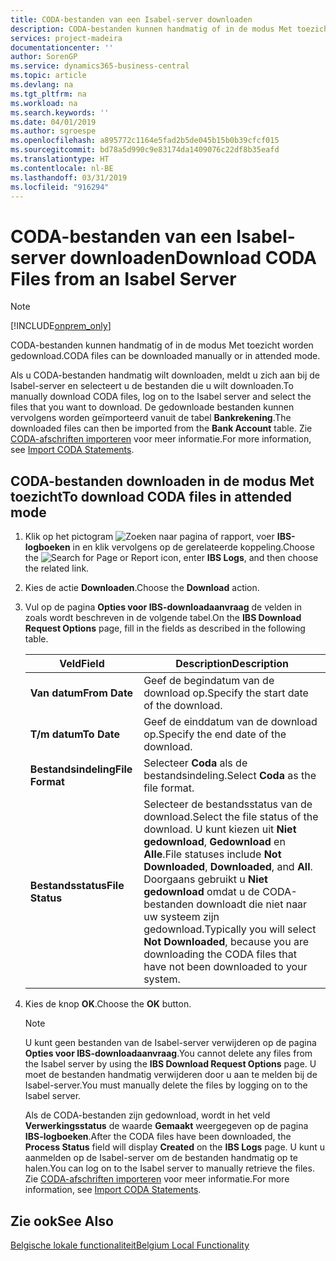 ```yaml
---
title: CODA-bestanden van een Isabel-server downloaden
description: CODA-bestanden kunnen handmatig of in de modus Met toezicht worden gedownload.
services: project-madeira
documentationcenter: ''
author: SorenGP
ms.service: dynamics365-business-central
ms.topic: article
ms.devlang: na
ms.tgt_pltfrm: na
ms.workload: na
ms.search.keywords: ''
ms.date: 04/01/2019
ms.author: sgroespe
ms.openlocfilehash: a895772c1164e5fad2b5de045b15b0b39cfcf015
ms.sourcegitcommit: bd78a5d990c9e83174da1409076c22df8b35eafd
ms.translationtype: HT
ms.contentlocale: nl-BE
ms.lasthandoff: 03/31/2019
ms.locfileid: "916294"
---
```

# <a name="download-coda-files-from-an-isabel-server"></a><span data-ttu-id="0b64c-103">CODA-bestanden van een Isabel-server downloaden</span><span class="sxs-lookup"><span data-stu-id="0b64c-103">Download CODA Files from an Isabel Server</span></span>
> [!Note]
> [!INCLUDE[onprem_only](../../includes/onprem_only_md.md)]

<span data-ttu-id="0b64c-104">CODA-bestanden kunnen handmatig of in de modus Met toezicht worden gedownload.</span><span class="sxs-lookup"><span data-stu-id="0b64c-104">CODA files can be downloaded manually or in attended mode.</span></span>  

<span data-ttu-id="0b64c-105">Als u CODA-bestanden handmatig wilt downloaden, meldt u zich aan bij de Isabel-server en selecteert u de bestanden die u wilt downloaden.</span><span class="sxs-lookup"><span data-stu-id="0b64c-105">To manually download CODA files, log  on to the Isabel server and select the files that you want to download.</span></span> <span data-ttu-id="0b64c-106">De gedownloade bestanden kunnen vervolgens worden geïmporteerd vanuit de tabel **Bankrekening**.</span><span class="sxs-lookup"><span data-stu-id="0b64c-106">The downloaded files can then be imported from the **Bank Account** table.</span></span> <span data-ttu-id="0b64c-107">Zie [CODA-afschriften importeren](how-to-import-coda-statements.md) voor meer informatie.</span><span class="sxs-lookup"><span data-stu-id="0b64c-107">For more information, see [Import CODA Statements](how-to-import-coda-statements.md).</span></span>  

## <a name="to-download-coda-files-in-attended-mode"></a><span data-ttu-id="0b64c-108">CODA-bestanden downloaden in de modus Met toezicht</span><span class="sxs-lookup"><span data-stu-id="0b64c-108">To download CODA files in attended mode</span></span>  

1.  <span data-ttu-id="0b64c-109">Klik op het pictogram ![Zoeken naar pagina of rapport](../../media/ui-search/search_small.png "pictogram Zoeken naar pagina of rapport"), voer **IBS-logboeken** in en klik vervolgens op de gerelateerde koppeling.</span><span class="sxs-lookup"><span data-stu-id="0b64c-109">Choose the ![Search for Page or Report](../../media/ui-search/search_small.png "Search for Page or Report icon") icon, enter **IBS Logs**, and then choose the related link.</span></span>  
2.  <span data-ttu-id="0b64c-110">Kies de actie **Downloaden**.</span><span class="sxs-lookup"><span data-stu-id="0b64c-110">Choose the **Download** action.</span></span>  
3.  <span data-ttu-id="0b64c-111">Vul op de pagina **Opties voor IBS-downloadaanvraag** de velden in zoals wordt beschreven in de volgende tabel.</span><span class="sxs-lookup"><span data-stu-id="0b64c-111">On the **IBS Download Request Options** page, fill in the fields as described in the following table.</span></span>  

    |<span data-ttu-id="0b64c-112">Veld</span><span class="sxs-lookup"><span data-stu-id="0b64c-112">Field</span></span>|<span data-ttu-id="0b64c-113">Description</span><span class="sxs-lookup"><span data-stu-id="0b64c-113">Description</span></span>|  
    |---------------------------------|---------------------------------------|  
    |<span data-ttu-id="0b64c-114">**Van datum**</span><span class="sxs-lookup"><span data-stu-id="0b64c-114">**From Date**</span></span>|<span data-ttu-id="0b64c-115">Geef de begindatum van de download op.</span><span class="sxs-lookup"><span data-stu-id="0b64c-115">Specify the start date of the download.</span></span>|  
    |<span data-ttu-id="0b64c-116">**T/m datum**</span><span class="sxs-lookup"><span data-stu-id="0b64c-116">**To Date**</span></span>|<span data-ttu-id="0b64c-117">Geef de einddatum van de download op.</span><span class="sxs-lookup"><span data-stu-id="0b64c-117">Specify the end date of the download.</span></span>|  
    |<span data-ttu-id="0b64c-118">**Bestandsindeling**</span><span class="sxs-lookup"><span data-stu-id="0b64c-118">**File Format**</span></span>|<span data-ttu-id="0b64c-119">Selecteer **Coda** als de bestandsindeling.</span><span class="sxs-lookup"><span data-stu-id="0b64c-119">Select **Coda** as the file format.</span></span>|  
    |<span data-ttu-id="0b64c-120">**Bestandsstatus**</span><span class="sxs-lookup"><span data-stu-id="0b64c-120">**File Status**</span></span>|<span data-ttu-id="0b64c-121">Selecteer de bestandsstatus van de download.</span><span class="sxs-lookup"><span data-stu-id="0b64c-121">Select the file status of the download.</span></span> <span data-ttu-id="0b64c-122">U kunt kiezen uit **Niet gedownload**, **Gedownload** en **Alle**.</span><span class="sxs-lookup"><span data-stu-id="0b64c-122">File statuses include **Not Downloaded**, **Downloaded**, and **All**.</span></span> <span data-ttu-id="0b64c-123">Doorgaans gebruikt u **Niet gedownload** omdat u de CODA-bestanden downloadt die niet naar uw systeem zijn gedownload.</span><span class="sxs-lookup"><span data-stu-id="0b64c-123">Typically you will select **Not Downloaded**, because you are downloading the CODA files that have not been downloaded to your system.</span></span>|  

4.  <span data-ttu-id="0b64c-124">Kies de knop **OK**.</span><span class="sxs-lookup"><span data-stu-id="0b64c-124">Choose the **OK** button.</span></span>  

    > [!NOTE]  
    >  <span data-ttu-id="0b64c-125">U kunt geen bestanden van de Isabel-server verwijderen op de pagina **Opties voor IBS-downloadaanvraag**.</span><span class="sxs-lookup"><span data-stu-id="0b64c-125">You cannot delete any files from the Isabel server by using the **IBS Download Request Options** page.</span></span> <span data-ttu-id="0b64c-126">U moet de bestanden handmatig verwijderen door u aan te melden bij de Isabel-server.</span><span class="sxs-lookup"><span data-stu-id="0b64c-126">You must manually delete the files by logging on to the Isabel server.</span></span>  

     <span data-ttu-id="0b64c-127">Als de CODA-bestanden zijn gedownload, wordt in het veld **Verwerkingsstatus** de waarde **Gemaakt** weergegeven op de pagina **IBS-logboeken**.</span><span class="sxs-lookup"><span data-stu-id="0b64c-127">After the CODA files have been downloaded, the **Process Status** field will display **Created** on the **IBS Logs** page.</span></span> <span data-ttu-id="0b64c-128">U kunt u aanmelden op de Isabel-server om de bestanden handmatig op te halen.</span><span class="sxs-lookup"><span data-stu-id="0b64c-128">You can log on to the Isabel server to manually retrieve the files.</span></span> <span data-ttu-id="0b64c-129">Zie [CODA-afschriften importeren](how-to-import-coda-statements.md) voor meer informatie.</span><span class="sxs-lookup"><span data-stu-id="0b64c-129">For more information, see [Import CODA Statements](how-to-import-coda-statements.md).</span></span>  

## <a name="see-also"></a><span data-ttu-id="0b64c-130">Zie ook</span><span class="sxs-lookup"><span data-stu-id="0b64c-130">See Also</span></span>  
[<span data-ttu-id="0b64c-131">Belgische lokale functionaliteit</span><span class="sxs-lookup"><span data-stu-id="0b64c-131">Belgium Local Functionality</span></span>](belgium-local-functionality.md)
